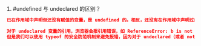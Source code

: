 1. #undefined 与 undeclared 的区别？
```json
 已在作用域中声明但还没有赋值的变量，是 undefined 的。相反，还没有在作用域中声明过的变量，是 undeclared 的。
 
 对于 undeclared 变量的引用，浏览器会报引用错误，如 ReferenceError: b is not defined 。
 但是我们可以使用 typeof 的安全防范机制来避免报错，因为对于 undeclared（或者 not defined ）变量，typeof 会返回 "undefined"。
```
